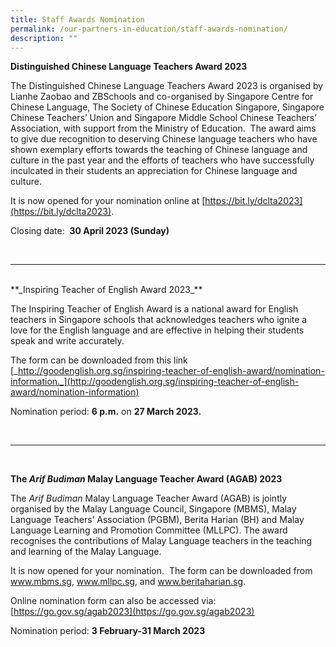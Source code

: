 ```yaml
---
title: Staff Awards Nomination
permalink: /our-partners-in-education/staff-awards-nomination/
description: ""
---
```

**Distinguished Chinese Language Teachers Award 2023**

The Distinguished Chinese Language Teachers Award 2023 is organised by Lianhe Zaobao and ZBSchools and co-organised by Singapore Centre for Chinese Language, The Society of Chinese Education Singapore, Singapore Chinese Teachers’ Union and Singapore Middle School Chinese Teachers’ Association, with support from the Ministry of Education.&nbsp; The award aims to give due recognition to deserving Chinese language teachers who have shown exemplary efforts towards the teaching of Chinese language and culture in the past year and the efforts of teachers who have successfully inculcated in their students an appreciation for Chinese language and culture.

It is now opened for your nomination online at [https://bit.ly/dclta2023](https://bit.ly/dclta2023).

Closing date:&nbsp; **30 April 2023 (Sunday)**


<br>
<hr>
<br>
**_Inspiring Teacher of English Award 2023_**

The Inspiring Teacher of English Award is a national award for English teachers in Singapore schools that acknowledges teachers who ignite a love for the English language and are effective in helping their students speak and write accurately.

The form can be downloaded from this link [_http://goodenglish.org.sg/inspiring-teacher-of-english-award/nomination-information._](http://goodenglish.org.sg/inspiring-teacher-of-english-award/nomination-information)

Nomination period: **6 p.m.** on **27 March 2023.**

<br>
<hr>
<br>

**The _Arif Budiman_ Malay Language Teacher Award (AGAB) 2023**

The _Arif Budiman_ Malay Language Teacher Award (AGAB) is jointly organised by the Malay Language Council, Singapore (MBMS), Malay Language Teachers’ Association (PGBM), Berita Harian (BH) and Malay Language Learning and Promotion Committee (MLLPC). The award recognises the contributions of Malay Language teachers in the teaching and learning of the Malay Language.

It is now opened for your nomination. &nbsp;The form can be downloaded from www.mbms.sg, www.mllpc.sg, and www.beritaharian.sg.

Online nomination form can also be accessed via: [https://go.gov.sg/agab2023](https://go.gov.sg/agab2023)

Nomination period: **3 February-31 March 2023**